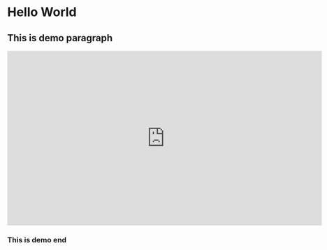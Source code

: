 # Hello World

## This is demo paragraph


<iframe width="720" height="400" src="https://www.youtube.com/embed/RsZAyFePy2U" frameborder="0" allow="accelerometer; autoplay; encrypted-media; gyroscope; picture-in-picture" allowfullscreen></iframe>

### This is demo end




